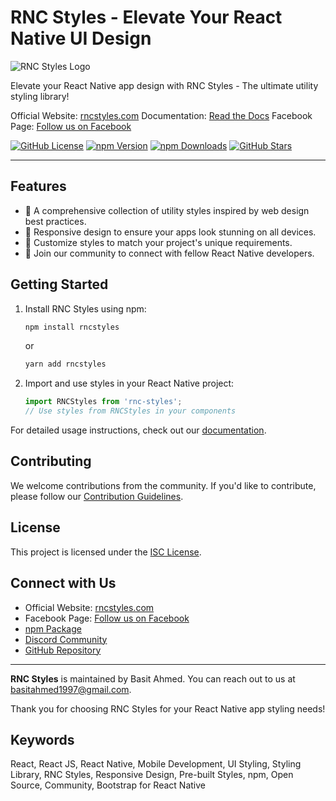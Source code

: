
# RNC Styles - Elevate Your React Native UI Design

![RNC Styles Logo](https://rncstyles.com/static/media/logo.859b6eba4e978fb4417b.png)

Elevate your React Native app design with RNC Styles - The ultimate utility styling library!

Official Website: [rncstyles.com](https://rncstyles.com/)
Documentation: [Read the Docs](https://rncstyles.com/docs)
Facebook Page: [Follow us on Facebook](https://www.facebook.com/rncstyles)

[![GitHub License](https://img.shields.io/badge/license-ISC-blue.svg)](https://opensource.org/licenses/ISC)
[![npm Version](https://img.shields.io/npm/v/rnc-styles)](https://www.npmjs.com/package/rncstyles)
[![npm Downloads](https://img.shields.io/npm/dm/rnc-styles)](https://www.npmjs.com/package/rncstyles)
[![GitHub Stars](https://img.shields.io/github/stars/BasitAyaz/rncstyles?style=social)](https://github.com/BasitAyaz/rncstyles/stargazers)


---

## Features

- 🎨 A comprehensive collection of utility styles inspired by web design best practices.
- 📱 Responsive design to ensure your apps look stunning on all devices.
- 🔧 Customize styles to match your project's unique requirements.
- 💬 Join our community to connect with fellow React Native developers.

## Getting Started

1. Install RNC Styles using npm:

   ```bash
   npm install rncstyles
   ```
   or

   ```bash
   yarn add rncstyles
   ```

2. Import and use styles in your React Native project:

   ```javascript
   import RNCStyles from 'rnc-styles';
   // Use styles from RNCStyles in your components
   ```

For detailed usage instructions, check out our [documentation](https://rncstyles.com/docs).

## Contributing

We welcome contributions from the community. If you'd like to contribute, please follow our [Contribution Guidelines](CONTRIBUTING.md).

## License

This project is licensed under the [ISC License](LICENSE).

## Connect with Us

- Official Website: [rncstyles.com](https://rncstyles.com/)
- Facebook Page: [Follow us on Facebook](https://www.facebook.com/rncstyles)
- [npm Package](https://www.npmjs.com/package/rncstyles)
- [Discord Community](https://discord.com/invite/D9maxJ4u)
- [GitHub Repository](https://github.com/BasitAyaz/rncstyles)

---

**RNC Styles** is maintained by Basit Ahmed. You can reach out to us at basitahmed1997@gmail.com.

Thank you for choosing RNC Styles for your React Native app styling needs!



## Keywords
React, React JS, React Native, Mobile Development, UI Styling, Styling Library, RNC Styles, Responsive Design, Pre-built Styles, npm, Open Source, Community, Bootstrap for React Native
